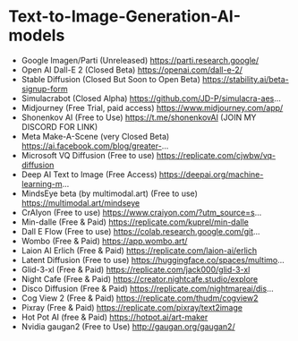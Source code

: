 # Text-to-Image-Generation-AI-models

* Google Imagen/Parti (Unreleased) https://parti.research.google/
* Open AI Dall-E 2 (Closed Beta) https://openai.com/dall-e-2/
* Stable Diffusion (Closed But Soon to Open Beta) https://stability.ai/beta-signup-form
* Simulacrabot (Closed Alpha) https://github.com/JD-P/simulacra-aes...
* Midjourney (Free Trial, paid access) https://www.midjourney.com/app/
* Shonenkov AI (Free to Use) https://t.me/shonenkovAI (JOIN MY DISCORD FOR LINK)
* Meta Make-A-Scene (very Closed Beta) https://ai.facebook.com/blog/greater-...
* Microsoft VQ Diffusion (Free to use) https://replicate.com/cjwbw/vq-diffusion
* Deep AI Text to Image (Free Access) https://deepai.org/machine-learning-m...
* MindsEye beta (by multimodal.art) (Free to use) https://multimodal.art/mindseye
* CrAIyon (Free to use) https://www.craiyon.com/?utm_source=s...
* Min-dalle (Free & Paid) https://replicate.com/kuprel/min-dalle
* Dall E Flow (Free to use) https://colab.research.google.com/git...
* Wombo (Free & Paid) https://app.wombo.art/
* Laion AI Erlich (Free & Paid) https://replicate.com/laion-ai/erlich
* Latent Diffusion (Free to use) https://huggingface.co/spaces/multimo...
* Glid-3-xl (Free & Paid) https://replicate.com/jack000/glid-3-xl
* Night Cafe (Free & Paid) https://creator.nightcafe.studio/explore
* Disco Diffusion (Free & Paid) https://replicate.com/nightmareai/dis...
* Cog View 2 (Free & Paid) https://replicate.com/thudm/cogview2
* Pixray (Free & Paid) https://replicate.com/pixray/text2image
* Hot Pot AI (free & Paid) https://hotpot.ai/art-maker
* Nvidia gaugan2 (Free to Use) http://gaugan.org/gaugan2/
